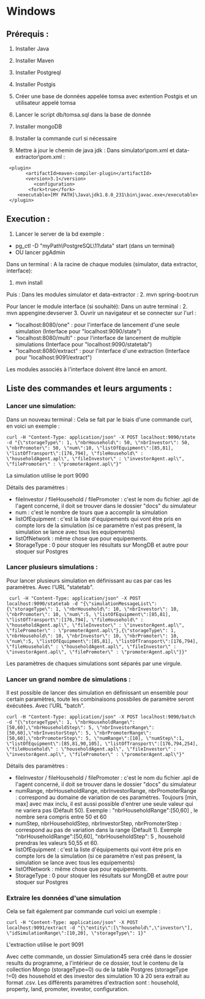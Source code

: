 # Windows

## Prérequis :
1. Installer Java
2. Installer Maven
3. Installer Postgreql
4. Installer Postgis
5. Créer une base de données appelée tomsa avec extention Postgis et un utilisateur appelé tomsa
6. Lancer le script db/tomsa.sql dans la base de donnée

5. Installer mongoDB

6. Installer la commande curl si nécessaire

7. Mettre à jour le chemin de java jdk :
Dans simulator\pom.xml et data-extractor\pom.xml :
```
 <plugin>
       <artifactId>maven-compiler-plugin</artifactId>
       <version>3.1</version>
          <configuration>
        <fork>true</fork>
    <executable>[MY PATH]\Java\jdk1.8.0_231\bin\javac.exe</executable>
 </plugin>
```
## Execution :
1. Lancer le server de la bd exemple :
 - pg_ctl -D "myPath\PostgreSQL\11\data" start (dans un terminal)
 - OU lancer pgAdmin

Dans un terminal :
A la racine de chaque modules (simulator, data extractor, interface):
1. mvn install

Puis :
Dans les modules simulator et data-extractor :
2. mvn spring-boot:run

Pour lancer le module interface (si souhaité):
Dans un autre terminal :
2. mvn appengine:devserver
3. Ouvrir un navigateur et se connecter sur l'url :
 -  "localhost:8080/one" : pour l'interface de lancement d'une seule simulation (Interface pour "localhost:9090/state")
 -  "localhost:8080/multi" : pour l'interface de lancement de multiple simulations (Interface pour "localhost:9090/statetab")
 -  "localhost:8080/extract" : pour l'interface d'une extraction (Interface pour "localhost:9091/extract")
 
 Les modules associés à l'interface doivent être lancé en amont.

## Liste des commandes et leurs arguments :

### Lancer une simulation:

Dans un nouveau terminal :
Cela se fait par le biais d'une commande curl, en voici un exemple :
```
curl -H "Content-Type: application/json" -X POST localhost:9090/state -d "{\"storageType\": 1, \"nbrHousehold\": 50, \"nbrInvestor\": 50, \"nbrPromoter\": 50, \"num\":10, \"listOfEquipment\":[85,81], \"listOfTransport\":[176,794], \"fileHousehold\" : \"householdAgent.apl\", \"fileInvestor\" : \"investorAgent.apl\", \"filePromoter\" : \"promoterAgent.apl\"}"

```
La simulation utilise le port 9090

Détails des paramètres :
  - fileInvestor / fileHousehold / filePromoter : c'est le nom du fichier .apl de l'agent concerné, il doit se trouver dans le dossier "docs" du simulateur
  - num : c'est le nombre de tours que a accomplir la simulation  
  - listOfEquipment : c'est la liste d'équipements qui vont être pris en compte lors de la simulation (si ce paramètre n'est pas présent, la simulation se lance avec tous les equipements)  
  - listOfNetwork : même chose que pour equipements.  
  - StorageType : 0 pour stoquer les résultats sur MongDB et autre pour stoquer sur Postgres
  
 ### Lancer plusieurs simulations :
 Pour lancer plusieurs simulation en définissant au cas par cas les paramètres. Avec l'URL "statetab".
```
 curl -H "Content-Type: application/json" -X POST localhost:9090/statetab -d "{\"simulationMessageList\":{\"storageType\": 1, \"nbrHousehold\": 10, \"nbrInvestor\": 10, \"nbrPromoter\": 10, \"num\":5, \"listOfEquipment\":[85,81], \"listOfTransport\":[176,794], \"fileHousehold\" : \"householdAgent.apl\", \"fileInvestor\" : \"investorAgent.apl\", \"filePromoter\" : \"promoterAgent.apl\"},{\"storageType\": 1, \"nbrHousehold\": 10, \"nbrInvestor\": 10, \"nbrPromoter\": 10, \"num\":5, \"listOfEquipment\":[85,81], \"listOfTransport\":[176,794], \"fileHousehold\" : \"householdAgent.apl\", \"fileInvestor\" : \"investorAgent.apl\", \"filePromoter\" : \"promoterAgent.apl\"}}"
```
Les paramètres de chaques simulations sont séparés par une virgule.

 ### Lancer un grand nombre de simulations :
 Il est possible de lancer des simulation en définissant un ensemble pour certain paramètres, toute les combinaisons possbiles de paramètre seront éxécutées. Avec l'URL "batch".
 ```
curl -H "Content-Type: application/json" -X POST localhost:9090/batch -d "{\"storageType\": 1, \"nbrHouseholdRange\": [50,60],\"nbrHouseholdStep\": 5, \"nbrInvestorRange\": [50,60],\"nbrInvestorStep\": 5, \"nbrPromoterRange\": [50,60],\"nbrPromoterStep\": 5, \"numRange\":[10], \"numStep\":1, \"listOfEquipment\":[85,81,90,105], \"listOfTransport\":[176,794,254], \"fileHousehold\" : \"householdAgent.apl\", \"fileInvestor\" : \"investorAgent.apl\", \"filePromoter\" : \"promoterAgent.apl\"}"

 ```
 Détails des paramètres :
   - fileInvestor / fileHousehold / filePromoter : c'est le nom du fichier .apl de l'agent concerné, il doit se trouver dans le dossier "docs" du simulateur
   - numRange, nbrHouseholdRange, nbrInvestorRange, nbrPromoterRange : correspond au domaine de variation de ces paramètres. Toujours [min, max] avec max inclu, il est aussi possible d'entrer une seule valeur qui ne variera pas (Défault 50). Exemple : \"nbrHouseholdRange\":[50,60] , le nombre sera compris entre 50 et 60  
   - numStep, nbrHouseholdStep, nbrInvestorStep, nbrPromoterStep : correspond au pas de variation dans la range (Défault 1). Exemple  \"nbrHouseholdRange\":[50,60], \"nbrHouseholdStep\": 5 , household prendras les valeurs 50,55 et 60.
   - listOfEquipment : c'est la liste d'équipements qui vont être pris en compte lors de la simulation (si ce paramètre n'est pas présent, la simulation se lance avec tous les equipements)  
   - listOfNetwork : même chose que pour equipements.  
   - StorageType : 0 pour stoquer les résultats sur MongDB et autre pour stoquer sur Postgres
  
  
 ### Extraire les données d'une simulation
 
 Cela se fait également par commande curl voici un exemple :
```   
curl -H "Content-Type: application/json" -X POST localhost:9091/extract -d "{\"entity\":[\"household\",\"investor\"], \"idSimulationRange\":[10,20], \"storageType\": 1}"
```
L'extraction utilise le port 9091

Avec cette commande, un dossier Simulation45 sera créé dans le dossier results du programme, a l'intérieur de ce dossier, tout le contenu de la collection Mongo (storageType=0) ou de la table Postgres (storageType !=0) des household et des investor des simulation 10 à 20 sera extrait au format .csv.
Les différents paramètres d'extraction sont : household, property, land, promoter, investor, configuration.

